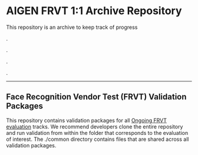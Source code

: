 # AIGEN FRVT 1:1 Archive Repository

This repository is an archive to keep track of progress

.

.

.

.


---

## Face Recognition Vendor Test (FRVT) Validation Packages
This repository contains validation packages for all [Ongoing FRVT evaluation](https://www.nist.gov/programs-projects/face-recognition-vendor-test-frvt-ongoing) tracks.
We recommend developers clone the entire repository and run validation from within
the folder that corresponds to the evaluation of interest.  The ./common directory
contains files that are shared across all validation packages.

